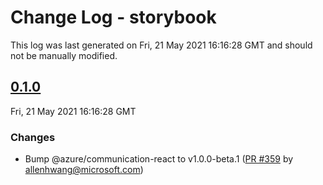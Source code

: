 # Change Log - storybook

This log was last generated on Fri, 21 May 2021 16:16:28 GMT and should not be manually modified.

<!-- Start content -->

## [0.1.0](https://github.com/azure/communication-ui-sdk/tree/storybook_v0.1.0)

Fri, 21 May 2021 16:16:28 GMT

### Changes

- Bump @azure/communication-react to v1.0.0-beta.1 ([PR #359](https://github.com/azure/communication-ui-sdk/pull/359) by allenhwang@microsoft.com)
